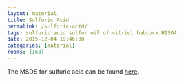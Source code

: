 ```yaml
---
layout: material
title: Sulfuric Acid
permalink: /sulfuric-acid/
tags: sulfuric acid sulfur oil of vitriol babcock H2SO4
date: 2015-12-04 19:46:00
categories: [material]
rooms: [163]
---
```


The MSDS for sulfuric acid can be found [here]({{site.baseurl}}/sheets/Sulfuric.pdf).


